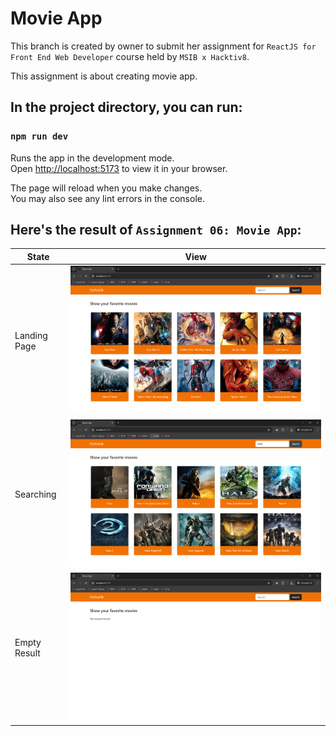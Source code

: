 # Movie App

This branch is created by owner to submit her assignment for `ReactJS for Front End Web Developer` course held by `MSIB x Hacktiv8`.

This assignment is about creating movie app.

## In the project directory, you can run:

### `npm run dev`

Runs the app in the development mode.\
Open [http://localhost:5173](http://localhost:5173) to view it in your browser.

The page will reload when you make changes.\
You may also see any lint errors in the console.

## Here's the result of `Assignment 06: Movie App`:
|State|View|
|---|---|
|Landing Page|![landing-page](/assignment_06/public/landing_page.png)|
|Searching|![searching](/assignment_06/public/searching.png)|
|Empty Result|![empty-result](/assignment_06/public/empty.png)|
